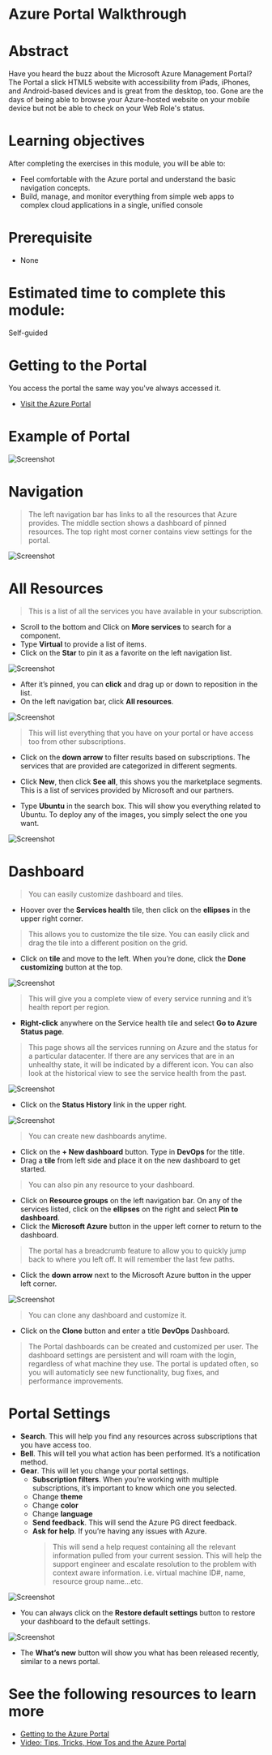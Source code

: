 # Azure Portal Walkthrough

# Abstract

Have you heard the buzz about the Microsoft Azure Management Portal? The Portal a slick HTML5 website with accessibility from iPads, iPhones, and Android-based devices and is great from the desktop, too. Gone are the days of being able to browse your Azure-hosted website on your mobile device but not be able to check on your Web Role's status.

# Learning objectives
After completing the exercises in this module, you will be able to:
* Feel comfortable with the Azure portal and understand the basic navigation concepts.
* Build, manage, and monitor everything from simple web apps to complex cloud applications in a single, unified console

# Prerequisite 
* None

# Estimated time to complete this module:
Self-guided

# Getting to the Portal
You access the portal the same way you've always accessed it.
* [Visit the Azure Portal](https://portal.azure.com/)

# Example of Portal
![Screenshot](./Images/AzurePortal-Screen.png)

# Navigation
  > The left navigation bar has links to all the resources that Azure provides.
The middle section shows a dashboard of pinned resources.
The top right most corner contains view settings for the portal.

![Screenshot](./Images/AzurePortal-1.png)

# All Resources
  > This is a list of all the services you have available in your subscription.

  * Scroll to the bottom and Click on **More services** to search for a component.
  * Type **Virtual** to provide a list of items.
  * Click on the **Star** to pin it as a favorite on the left navigation list.

  ![Screenshot](./Images/AzurePortal-2.png)

  * After it’s pinned, you can **click** and drag up or down to reposition in the list.
  * On the left navigation bar, click **All resources**.
  
  ![Screenshot](./Images/AzurePortal-3.png)

  > This will list everything that you have on your portal or have access too from other subscriptions.

  * Click on the **down arrow** to filter results based on subscriptions. The services that are provided are categorized in different segments.

  * Click **New**, then click **See all**, this shows you the marketplace segments. This is a list of services provided by Microsoft and our partners.
  * Type **Ubuntu** in the search box. This will show you everything related to Ubuntu. To deploy any of the images, you simply select the one you want.

![Screenshot](./Images/AzurePortal-4.png)

# Dashboard
> You can easily customize dashboard and tiles.

  * Hoover over the **Services health** tile, then click on the **ellipses** in the upper right corner.

  > This allows you to customize the tile size. You can easily click and drag the tile into a different position on the grid.
  
  * Click on **tile** and move to the left. When you’re done, click the **Done customizing** button at the top.

![Screenshot](./Images/AzurePortal-5.png)

  > This will give you a complete view of every service running and it’s health report per region.
  * **Right-click** anywhere on the Service health tile and select **Go to Azure Status page**.

  > This page shows all the services running on Azure and the status for a particular datacenter. If there are any services that are in an unhealthy state, it will be indicated by a different icon.
You can also look at the historical view to see the service health from the past.

![Screenshot](./Images/AzurePortal-6.png)

  * Click on the **Status History** link in the upper right.

![Screenshot](./Images/AzurePortal-7.png)

  > You can create new dashboards anytime.
  * Click on the **+ New dashboard** button. Type in **DevOps** for the title.
  * Drag a **tile** from left side and place it on the new dashboard to get started.

  > You can also pin any resource to your dashboard.
  * Click on **Resource groups** on the left navigation bar. On any of the services listed, click on the **ellipses** on the right and select **Pin to dashboard**.
  * Click the **Microsoft Azure** button in the upper left corner to return to the dashboard.

  > The portal has a breadcrumb feature to allow you to quickly jump back to where you left off. It will remember the last few paths.
  * Click the **down arrow** next to the Microsoft Azure button in the upper left corner.

![Screenshot](./Images/AzurePortal-8.png)

  > You can clone any dashboard and customize it.
  * Click on the **Clone** button and enter a title **DevOps** Dashboard.

  > The Portal dashboards can be created and customized per user. The dashboard settings are persistent and will roam with the login, regardless of what machine they use. The portal is updated often, so you will automaticly see new functionality, bug fixes, and performance improvements.

# Portal Settings
  * **Search**. This will help you find any resources across subscriptions that you have access too.
  * **Bell**. This will tell you what action has been performed. It’s a notification method.
  * **Gear**. This will let you change your portal settings.
    * **Subscription filters**. When you’re working with multiple subscriptions, it’s important to know which one you selected.
    * Change **theme**
    * Change **color**
    * Change **language**
    * **Send feedback**. This will send the Azure PG direct feedback.
    * **Ask for help**. If you’re having any issues with Azure.
      > This will send a help request containing all the relevant information pulled from your current session. This will help the support engineer and escalate resolution to the problem with context aware information. i.e. virtual machine ID#, name, resource group name…etc.

![Screenshot](./Images/AzurePortal-9.png)

* You can always click on the **Restore default settings** button to restore your dashboard to the default settings.

![Screenshot](./Images/AzurePortal-10.png)

* The **What’s new** button will show you what has been released recently, similar to a news portal.

# See the following resources to learn more
* [Getting to the Azure Portal](https://pages.github.com/)
* [Video: Tips, Tricks, How Tos and the Azure Portal](https://www.youtube.com/watch?v=DASqJEs1NiQ)
